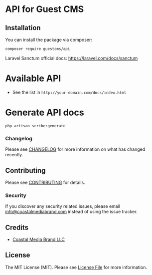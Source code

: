 # API for Guest CMS

## Installation

You can install the package via composer:

```shell
composer require guestcms/api
```


Laravel Sanctum official docs: https://laravel.com/docs/sanctum

# Available API

- See the list in `http://your-domain.com/docs/index.html`

# Generate API docs
```shell
php artisan scribe:generate
```

### Changelog

Please see [CHANGELOG](CHANGELOG.md) for more information on what has changed recently.

## Contributing

Please see [CONTRIBUTING](CONTRIBUTING.md) for details.

### Security

If you discover any security related issues, please email info@coastalmediabrand.com instead of using the issue tracker.

## Credits

- [Coastal Media Brand LLC](https://coastalmediabrand.com)

## License

The MIT License (MIT). Please see [License File](LICENSE) for more information.

